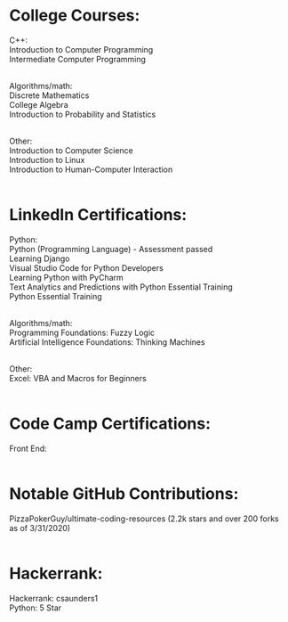 # College Courses:

C++:<br>
Introduction to Computer Programming<br>
Intermediate Computer Programming<br><br>

Algorithms/math:<br>
Discrete Mathematics<br>
College Algebra<br>
Introduction to Probability and Statistics<br><br>

Other:<br>
Introduction to Computer Science<br>
Introduction to Linux<br>
Introduction to Human-Computer Interaction<br><br>

# LinkedIn Certifications:

Python:<br>
Python (Programming Language) - Assessment passed<br>
Learning Django<br>
Visual Studio Code for Python Developers<br>
Learning Python with PyCharm<br>
Text Analytics and Predictions with Python Essential Training<br>
Python Essential Training<br><br>

Algorithms/math:<br>
Programming Foundations: Fuzzy Logic<br>
Artificial Intelligence Foundations: Thinking Machines<br><br>

Other:<br>
Excel: VBA and Macros for Beginners<br><br>

# Code Camp Certifications:

Front End:<br><br>

# Notable GitHub Contributions:

PizzaPokerGuy/ultimate-coding-resources (2.2k stars and over 200 forks as of 3/31/2020)<br><br>

# Hackerrank:

Hackerrank: csaunders1<br>
Python: 5 Star<br>
